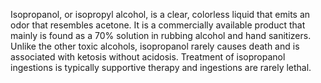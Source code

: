 Isopropanol, or isopropyl alcohol, is a clear, colorless liquid that emits an odor that resembles acetone. It is a commercially available product that mainly is found as a 70% solution in rubbing alcohol and hand sanitizers. Unlike the other toxic alcohols, isopropanol rarely causes death and is associated with ketosis without acidosis. Treatment of isopropanol ingestions is typically supportive therapy and ingestions are rarely lethal.